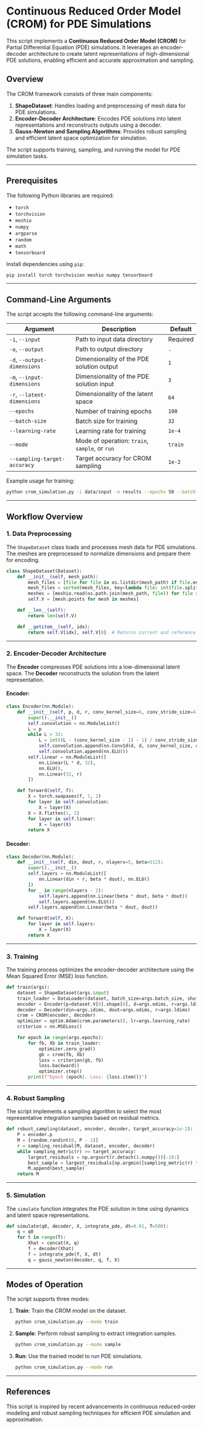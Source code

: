 # Continuous Reduced Order Model (CROM) for PDE Simulations

This script implements a **Continuous Reduced Order Model (CROM)** for Partial Differential Equation (PDE) simulations. It leverages an encoder-decoder architecture to create latent representations of high-dimensional PDE solutions, enabling efficient and accurate approximation and sampling.

## Overview

The CROM framework consists of three main components:

1. **ShapeDataset**: Handles loading and preprocessing of mesh data for PDE simulations.
2. **Encoder-Decoder Architecture**: Encodes PDE solutions into latent representations and reconstructs outputs using a decoder.
3. **Gauss-Newton and Sampling Algorithms**: Provides robust sampling and efficient latent space optimization for simulation.

The script supports training, sampling, and running the model for PDE simulation tasks.

---

## Prerequisites

The following Python libraries are required:

- `torch`
- `torchvision`
- `meshio`
- `numpy`
- `argparse`
- `random`
- `math`
- `tensorboard`

Install dependencies using `pip`:

```bash
pip install torch torchvision meshio numpy tensorboard
```

---

## Command-Line Arguments

The script accepts the following command-line arguments:

| Argument                       | Description                                                                 | Default      |
|--------------------------------|-----------------------------------------------------------------------------|--------------|
| `-i`, `--input`               | Path to input data directory                                                | Required     |
| `-o`, `--output`              | Path to output directory                                                    | `.`          |
| `-d`, `--output-dimensions`   | Dimensionality of the PDE solution output                                   | `1`          |
| `-m`, `--input-dimensions`    | Dimensionality of the PDE solution input                                    | `3`          |
| `-r`, `--latent-dimensions`   | Dimensionality of the latent space                                          | `64`         |
| `--epochs`                    | Number of training epochs                                                   | `100`        |
| `--batch-size`                | Batch size for training                                                     | `32`         |
| `--learning-rate`             | Learning rate for training                                                  | `1e-4`       |
| `--mode`                      | Mode of operation: `train`, `sample`, or `run`                              | `train`      |
| `--sampling-target-accuracy`  | Target accuracy for CROM sampling                                           | `1e-2`       |

Example usage for training:

```bash
python crom_simulation.py -i data/input -o results --epochs 50 --batch-size 16 --mode train
```

---

## Workflow Overview

### 1. Data Preprocessing

The `ShapeDataset` class loads and processes mesh data for PDE simulations. The meshes are preprocessed to normalize dimensions and prepare them for encoding.

```python
class ShapeDataset(Dataset):
    def __init__(self, mesh_path):
        mesh_files = [file for file in os.listdir(mesh_path) if file.endswith(".mesh") or file.endswith(".msh")]
        mesh_files = sorted(mesh_files, key=lambda file: int(file.split(".")[0]))
        meshes = [meshio.read(os.path.join(mesh_path, file)) for file in mesh_files]
        self.V = [mesh.points for mesh in meshes]

    def __len__(self):
        return len(self.V)

    def __getitem__(self, idx):
        return self.V[idx], self.V[0]  # Returns current and reference mesh
```

---

### 2. Encoder-Decoder Architecture

The **Encoder** compresses PDE solutions into a low-dimensional latent space. The **Decoder** reconstructs the solution from the latent representation.

#### Encoder:

```python
class Encoder(nn.Module):
    def __init__(self, p, d, r, conv_kernel_size=6, conv_stride_size=4):
        super().__init__()
        self.convolution = nn.ModuleList()
        L = p
        while L > 32:
            L = int((L - (conv_kernel_size - 1) - 1) / conv_stride_size + 1)
            self.convolution.append(nn.Conv1d(d, d, conv_kernel_size, conv_stride_size))
            self.convolution.append(nn.ELU())
        self.linear = nn.ModuleList([
            nn.Linear(L * d, 32),
            nn.ELU(),
            nn.Linear(32, r)
        ])

    def forward(self, f):
        X = torch.swapaxes(f, 1, 2)
        for layer in self.convolution:
            X = layer(X)
        X = X.flatten(1, 2)
        for layer in self.linear:
            X = layer(X)
        return X
```

#### Decoder:

```python
class Decoder(nn.Module):
    def __init__(self, din, dout, r, nlayers=5, beta=512):
        super().__init__()
        self.layers = nn.ModuleList([
            nn.Linear(din + r, beta * dout), nn.ELU()
        ])
        for _ in range(nlayers - 2):
            self.layers.append(nn.Linear(beta * dout, beta * dout))
            self.layers.append(nn.ELU())
        self.layers.append(nn.Linear(beta * dout, dout))

    def forward(self, X):
        for layer in self.layers:
            X = layer(X)
        return X
```

---

### 3. Training

The training process optimizes the encoder-decoder architecture using the Mean Squared Error (MSE) loss function.

```python
def train(args):
    dataset = ShapeDataset(args.input)
    train_loader = DataLoader(dataset, batch_size=args.batch_size, shuffle=True)
    encoder = Encoder(p=dataset.V[0].shape[0], d=args.odims, r=args.ldims)
    decoder = Decoder(din=args.idims, dout=args.odims, r=args.ldims)
    crom = CROM(encoder, decoder)
    optimizer = optim.Adam(crom.parameters(), lr=args.learning_rate)
    criterion = nn.MSELoss()

    for epoch in range(args.epochs):
        for fb, Xb in train_loader:
            optimizer.zero_grad()
            gb = crom(fb, Xb)
            loss = criterion(gb, fb)
            loss.backward()
            optimizer.step()
        print(f"Epoch {epoch}, Loss: {loss.item()}")
```

---

### 4. Robust Sampling

The script implements a sampling algorithm to select the most representative integration samples based on residual metrics.

```python
def robust_sampling(dataset, encoder, decoder, target_accuracy=1e-2):
    P = encoder.p
    M = [random.randint(0, P - 1)]
    r = sampling_residual(M, dataset, encoder, decoder)
    while sampling_metric(r) >= target_accuracy:
        largest_residuals = np.argsort(r.detach().numpy())[-10:]
        best_sample = largest_residuals[np.argmin([sampling_metric(r) for r in largest_residuals])]
        M.append(best_sample)
    return M
```

---

### 5. Simulation

The `simulate` function integrates the PDE solution in time using dynamics and latent space representations.

```python
def simulate(q0, decoder, X, integrate_pde, dt=0.01, T=500):
    q = q0
    for t in range(T):
        Xhat = concat(X, q)
        f = decoder(Xhat)
        f = integrate_pde(f, X, dt)
        q = gauss_newton(decoder, q, f, X)
```

---

## Modes of Operation

The script supports three modes:

1. **Train**: Train the CROM model on the dataset.
   ```bash
   python crom_simulation.py --mode train
   ```

2. **Sample**: Perform robust sampling to extract integration samples.
   ```bash
   python crom_simulation.py --mode sample
   ```

3. **Run**: Use the trained model to run PDE simulations.
   ```bash
   python crom_simulation.py --mode run
   ```

---

## References

This script is inspired by recent advancements in continuous reduced-order modeling and robust sampling techniques for efficient PDE simulation and approximation.

